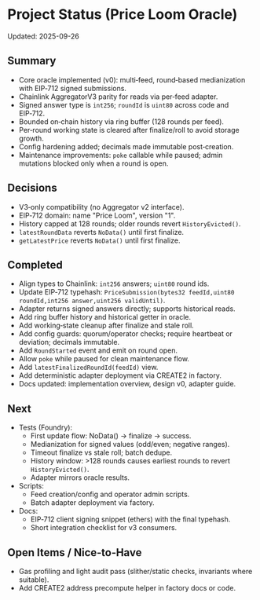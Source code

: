 # Project Status (Price Loom Oracle)

Updated: 2025-09-26

## Summary
- Core oracle implemented (v0): multi‑feed, round‑based medianization with EIP‑712 signed submissions.
- Chainlink AggregatorV3 parity for reads via per‑feed adapter.
- Signed answer type is `int256`; `roundId` is `uint80` across code and EIP‑712.
- Bounded on‑chain history via ring buffer (128 rounds per feed).
- Per‑round working state is cleared after finalize/roll to avoid storage growth.
- Config hardening added; decimals made immutable post‑creation.
 - Maintenance improvements: `poke` callable while paused; admin mutations blocked only when a round is open.

## Decisions
- V3‑only compatibility (no Aggregator v2 interface).
- EIP‑712 domain: name "Price Loom", version "1".
- History capped at 128 rounds; older rounds revert `HistoryEvicted()`.
- `latestRoundData` reverts `NoData()` until first finalize.
- `getLatestPrice` reverts `NoData()` until first finalize.

## Completed
- Align types to Chainlink: `int256` answers; `uint80` round ids.
- Update EIP‑712 typehash: `PriceSubmission(bytes32 feedId,uint80 roundId,int256 answer,uint256 validUntil)`.
- Adapter returns signed answers directly; supports historical reads.
- Add ring buffer history and historical getter in oracle.
- Add working‑state cleanup after finalize and stale roll.
- Add config guards: quorum/operator checks; require heartbeat or deviation; decimals immutable.
 - Add `RoundStarted` event and emit on round open.
 - Allow `poke` while paused for clean maintenance flow.
 - Add `latestFinalizedRoundId(feedId)` view.
 - Add deterministic adapter deployment via CREATE2 in factory.
- Docs updated: implementation overview, design v0, adapter guide.

## Next
- Tests (Foundry):
  - First update flow: NoData() → finalize → success.
  - Medianization for signed values (odd/even; negative ranges).
  - Timeout finalize vs stale roll; batch dedupe.
  - History window: >128 rounds causes earliest rounds to revert `HistoryEvicted()`.
  - Adapter mirrors oracle results.
- Scripts:
  - Feed creation/config and operator admin scripts.
  - Batch adapter deployment via factory.
- Docs:
  - EIP‑712 client signing snippet (ethers) with the final typehash.
  - Short integration checklist for v3 consumers.

## Open Items / Nice‑to‑Have
- Gas profiling and light audit pass (slither/static checks, invariants where suitable).
 - Add CREATE2 address precompute helper in factory docs or code.
